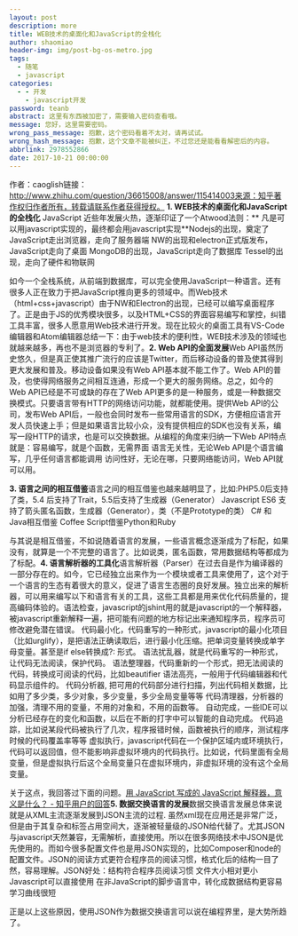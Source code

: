```yaml
---
layout: post
description: more
title: WEB技术的桌面化和JavaScript的全栈化
author: shaomiao
header-img: img/post-bg-os-metro.jpg
tags:
  - 随笔
  - javascript
categories:
  - - 开发
    - javascript开发
password: teanb
abstract: 这里有东西被加密了，需要输入密码查看哦。
message: 您好，这里需要密码。
wrong_pass_message: 抱歉，这个密码看着不太对，请再试试。
wrong_hash_message: 抱歉，这个文章不能被纠正，不过您还是能看看解密后的内容。
abbrlink: 2978552866
date: 2017-10-21 00:00:00
---
```

作者：caoglish链接：http://www.zhihu.com/question/36615008/answer/115414003来源：知乎著作权归作者所有，转载请联系作者获得授权。
**1. WEB技术的桌面化和JavaScript的全栈化**
JavaScript 近些年发展火热，逐渐印证了一个Atwood法则：**
凡是可以用javascript实现的，最终都会用javascript实现**Nodejs的出现，奠定了JavaScript走出浏览器，走向了服务器端
NW的出现和electron正式版发布，JavaScript走向了桌面
MongoDB的出现，JavaScript走向了数据库
Tessel的出现，走向了硬件和物联网

如今一个全栈系统，从前端到数据库，可以完全使用JavaScript一种语言。还有很多人正在致力于把JavaScript推向更多的领域中。而Web技术（html+css+javascript）由于NW和Electron的出现，已经可以编写桌面程序了。正是由于JS的优秀模块很多，以及HTML+CSS的界面容易编写和掌控，纠错工具丰富，很多人愿意用Web技术进行开发。现在比较火的桌面工具有VS-Code编辑器和Atom编辑器总结一下：由于web技术的便利性，WEB技术涉及的领域也就越来越多，再也不是浏览器的专利了。**2. Web API的全面发展**Web API虽然历史悠久，但是真正使其推广流行的应该是Twitter，而后移动设备的普及使其得到更大发展和普及。移动设备如果没有Web API基本就不能工作了。Web API的普及，也使得网络服务之间相互连通，形成一个更大的服务网络。总之，如今的Web API已经是不可或缺的存在了Web API更多的是一种服务，或是一种数据交换模式。只要语言带有HTTP的网络访问功能，就都能使用。提供Web API的公司，发布Web API后，一般也会同时发布一些常用语言的SDK，方便相应语言开发人员快速上手；但是如果语言比较小众，没有提供相应的SDK也没有关系，编写一段HTTP的请求，也是可以交换数据。从编程的角度来归纳一下Web API特点就是：容易编写，就是个函数，无需界面
语言无关性，无论Web API是个语言编写，几乎任何语言都能调用
访问性好，无论在哪，只要网络能访问，Web API就可以用。

**3. 语言之间的相互借鉴**语言之间的相互借鉴也越来越明显了，比如:PHP5.0后支持了类，5.4 后支持了Trait，5.5后支持了生成器（Generator）
Javascript ES6 支持了箭头匿名函数，生成器（Generator），类（不是Prototype的类）
C# 和 Java相互借鉴
Coffee Script借鉴Python和Ruby

与其说是相互借鉴，不如说随着语言的发展，一些语言概念逐渐成为了标配，如果没有，就算是一个不完整的语言了。比如说类，匿名函数，常用数据结构等都成为了标配。**4. 语言解析器的工具化**语言解析器（Parser）在过去自是作为编译器的一部分存在的。如今，它已经独立出来作为一个模块或者工具来使用了，这个对于一个语言的生态有着很大的意义，促进了语言生态圈的良好发展。独立出来的解析器，可以用来编写以下和语言有关的工具，这些工具都是用来优化代码质量的，提高编码体验的。语法检查，javascript的jshint用的就是javascript的一个解释器，被javascript重新解释一遍，把可能有问题的地方标记出来通知程序员，程序员可修改避免潜在错误。
代码最小化，代码重写的一种形式，javascript的最小化项目（比如urglify），是把语法正确读取后，进行最小化压缩。把单词变量转换成单字母变量。甚至是if else转换成?: 形式。
语法扰乱器，就是代码重写的一种形式，让代码无法阅读，保护代码。
语法整理器，代码重新的一个形式，把无法阅读的代码，转换成可阅读的代码，比如beautifier
语法高亮，一般用于代码编辑器和代码显示组件的。
代码分析器, 把可用的代码部分进行扫描，列出代码相关数据，比如用了多少类，多少对象，多少变量，多少全局变量等等
代码清理器，分析器的加强，清理不用的变量，不用的对象和，不用的函数等。
自动完成，一些IDE可以分析已经存在的变化和函数，以后在不断的打字中可以智能的自动完成。
代码追踪，比如说某段代码被执行了几次，程序报错时候，函数被执行的顺序，测试程序时候的代码覆盖率等等
虚拟执行，javascript代码在一个保护区域内或环境执行，代码可以返回值，但不能影响非虚拟环境内的代码执行。比如说，代码里面有全局变量，但是虚拟执行后这个全局变量只在虚拟环境内，非虚拟环境的没有这个全局变量。

关于这点，我回答过下面的问题。[用 JavaScript 写成的 JavaScript 解释器，意义是什么？ - 知乎用户的回答](https://www.zhihu.com/question/20004379/answer/20123641)**5. 数据交换语言的发展**数据交换语言发展总体来说就是从XML主流逐渐发展到JSON主流的过程. 虽然xml现在应用还是非常广泛，但是由于其复杂和标签占用空间大，逐渐被轻量级的JSON给代替了。尤其JSON与javascript天然兼容，无需解析，直接使用。所以在很多网络技术中JSON是优先使用的。而如今很多配置文件也是用JSON实现的，比如Composer和node的配置文件。JSON的阅读方式更符合程序员的阅读习惯，格式化后的结构一目了然，容易理解。JSON好处：结构符合程序员阅读习惯
文件大小相对更小
Javascript可以直接使用
在非JavaScript的脚步语言中，转化成数据结构更容易
学习曲线很短

正是以上这些原因，使用JSON作为数据交换语言可以说在编程界里，是大势所趋了。
